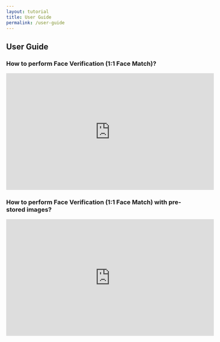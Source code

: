 ```yaml
---
layout: tutorial
title: User Guide
permalink: /user-guide
---
```


## User Guide

### How to perform Face Verification (1:1 Face Match)?
<iframe width="560" height="315" src="https://www.youtube.com/embed/N1OvhgisXfA" frameborder="0" allow="accelerometer; autoplay; clipboard-write; encrypted-media; gyroscope; picture-in-picture" allowfullscreen></iframe>


### How to perform Face Verification (1:1 Face Match) with pre-stored images?
<iframe width="560" height="315" src="https://www.youtube.com/embed/SqdCf56fIXM" frameborder="0" allow="accelerometer; autoplay; clipboard-write; encrypted-media; gyroscope; picture-in-picture" allowfullscreen></iframe>